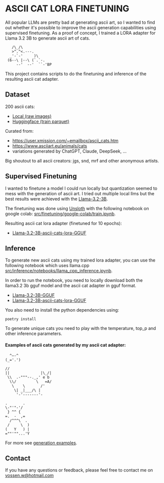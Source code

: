 # ASCII CAT LORA FINETUNING

All popular LLMs are pretty bad at generating ascii art, so I wanted to find out whether it's possible to improve the ascii generation capabilities using supervised finetuning. As a proof of concept, I trained a LORA adapter for Llama 3.2 3B to generate ascii art of cats.



```
   /\_/\
   >^.^<.---.
  _'-`-'     )\
 (6--\ |--\ (`.`-.
     --'  --'  ``-'BP
```

This project contains scripts to do the finetuning and inference of the resulting ascii cat adapter.


## Dataset

200 ascii cats:
- [Local (raw images)](src/dataset/ascii_art/animals/cat) 
- [Huggingface (train parquet)](https://huggingface.co/datasets/pookie3000/ascii-cats)

Curated from:
- https://user.xmission.com/~emailbox/ascii_cats.htm
- https://www.asciiart.eu/animals/cats
- variations generated by ChatGPT, Claude, DeepSeek, ...

Big shoutout to all ascii creators: jgs, snd, mrf and other anonymous artists.

## Supervised Finetuning
I wanted to finetune a model I could run locally but quantization seemed to mess with the generation of ascii art. I tried out multiple local llms but the best results were achieved with the [Llama-3.2-3B](https://huggingface.co/meta-llama/Llama-3.2-3B).

The finetuning was done using [Unsloth](https://unsloth.ai/blog/deepseekr1-dynamic) with the following notebook on google colab: [src/finetuning/google-colab/train.ipynb](src/finetuning/google-colab/train.ipynb).


Resulting ascii cat lora adapter (finetuned for 10 epochs):
- [Llama-3.2-3B-ascii-cats-lora-GGUF](https://huggingface.co/pookie3000/Llama-3.2-3B-ascii-cats-lora-GGUF)

## Inference

To generate new ascii cats using my trained lora adapter, you can use the following notebook which uses llama.cpp [src/inference/notebooks/llama_cpp_inference.ipynb](src/inference/notebooks/llama_cpp_inference.ipynb).

In order to run the notebook, you need to locally download both the llama3.2 3b gguf model and the ascii cat adapter in gguf format.

- [Llama-3.2-3B-GGUF](https://huggingface.co/pookie3000/Llama-3.2-3B-GGUF)
- [Llama-3.2-3B-ascii-cats-lora-GGUF](https://huggingface.co/pookie3000/Llama-3.2-3B-ascii-cats-lora-GGUF)

You also need to install the python dependencies using:

```
poetry install
```

To generate unique cats you need to play with the temperature, top_p and other inference parameters.

#### Examples of ascii cats generated by my ascii cat adapter:

```
  ^—-^    
(_='.')  
```

``` _
//
||              |\_/|
 \\  .-"""--._,' e b 
  \\/         \   =A/
   \    \       /'
    \| _|___/\ |
     '-'-------'-
```

``` 
.       .         
\-"'"-'/
 } ^^ {     
=.  -  ,=   
  /^^^\  .
 /     \  )           
(   Y   ) |
=""'""...'Y 
```

For more  see [generation examples](generation_examples/cats.txt).


## Contact

If you have any questions or feedback, please feel free to contact me on vossen.w@hotmail.com 
